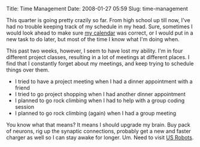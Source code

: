 Title: Time Management
Date: 2008-01-27 05:59
Slug: time-management

This quarter is going pretty crazily so far. From high school up till
now, I've had no trouble keeping track of my schedule in my head. Sure,
sometimes I would look ahead to make sure [my
calendar](http://justinnhli.googlepages.com/calendar.html) was correct,
or I would put in a new task to do later, but most of the time I know
what I'm doing when.

This past two weeks, however, I seem to have lost my ability. I'm in
four different project classes, resulting in a lot of meetings at
different places. I find that I constantly forget about my meetings, and
keep trying to schedule things over them.

-   I tried to have a project meeting when I had a dinner appointment
    with a friend
-   I tried to go project shopping when I had another dinner appointment
-   I planned to go rock climbing when I had to help with a group coding
    session
-   I planned to go rock climbing (again) when I had a group meeting

You know what that means? It means I should upgrade my brain. Buy pack
of neurons, rig up the synaptic connections, probably get a new and
faster charger as well so I can stay awake for longer. Um. Need to visit
[US
Robots](http://en.wikipedia.org/wiki/U.S._Robots_and_Mechanical_Men).

